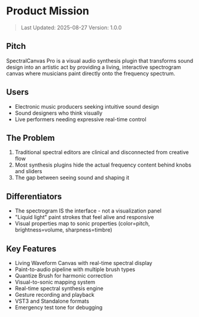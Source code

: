 # Product Mission

> Last Updated: 2025-08-27
> Version: 1.0.0

## Pitch

SpectralCanvas Pro is a visual audio synthesis plugin that transforms sound design into an artistic act by providing a living, interactive spectrogram canvas where musicians paint directly onto the frequency spectrum.

## Users

- Electronic music producers seeking intuitive sound design
- Sound designers who think visually  
- Live performers needing expressive real-time control

## The Problem

1. Traditional spectral editors are clinical and disconnected from creative flow
2. Most synthesis plugins hide the actual frequency content behind knobs and sliders
3. The gap between seeing sound and shaping it

## Differentiators

- The spectrogram IS the interface - not a visualization panel
- "Liquid light" paint strokes that feel alive and responsive
- Visual properties map to sonic properties (color=pitch, brightness=volume, sharpness=timbre)

## Key Features

- Living Waveform Canvas with real-time spectral display
- Paint-to-audio pipeline with multiple brush types
- Quantize Brush for harmonic correction
- Visual-to-sonic mapping system
- Real-time spectral synthesis engine
- Gesture recording and playback
- VST3 and Standalone formats
- Emergency test tone for debugging